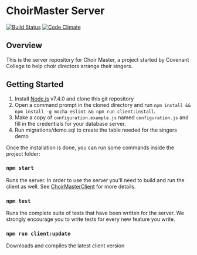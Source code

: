 # ChoirMaster Server

[![Build Status](https://travis-ci.org/CovenantCollege/ChoirMasterServer.svg?branch=master)](https://travis-ci.org/CovenantCollege/ChoirMasterServer)
[![Code Climate](https://codeclimate.com/github/CovenantCollege/ChoirMasterServer/badges/gpa.svg)](https://codeclimate.com/github/CovenantCollege/ChoirMasterServer)

## Overview

This is the server repository for Choir Master, a project started by Covenant College to help choir directors arrange their singers.

## Getting Started
1. Install [Node.js](https://nodejs.org/en/) v7.4.0 and clone this git repository
2. Open a command prompt in the cloned directory and run `npm install && npm install -g mocha eslint && npm run client:install`.
3. Make a copy of `configuration.example.js` named `configuration.js` and fill in the credentials for your database server.
4. Run migrations/demo.sql to create the table needed for the singers demo

Once the installation is done, you can run some commands inside the project folder:

### `npm start`

Runs the server.  In order to use the server you'll need to build and run the client as well.  See [ChoirMasterClient](https://github.com/CovenantCollege/ChoirMasterClient) for more details.<br>

### `npm test`

Runs the complete suite of tests that have been written for the server.  We strongly encourage you to write tests for every new feature you write.

### `npm run client:update`

Downloads and compiles the latest client version
